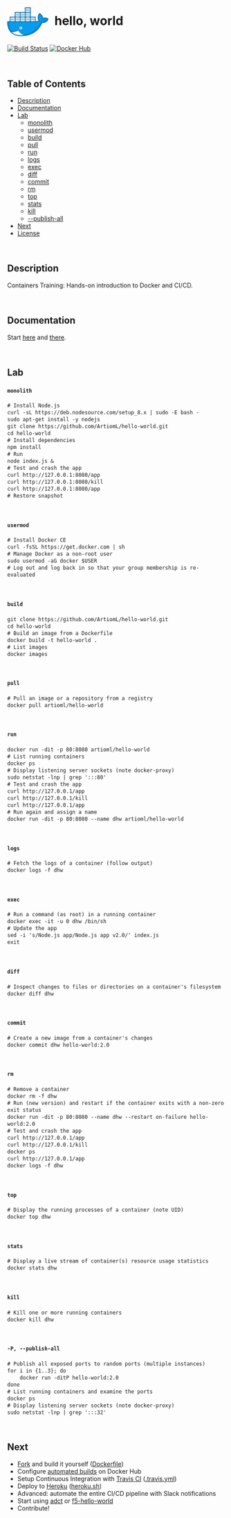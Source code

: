 # <img align="center" src="img/docker.svg" width="96">&nbsp;&nbsp;hello, world

[![Build Status](https://travis-ci.org/ArtiomL/hello-world.svg?branch=master)](https://travis-ci.org/ArtiomL/hello-world)
[![Docker Hub](https://img.shields.io/docker/pulls/artioml/hello-world.svg)](https://hub.docker.com/r/artioml/hello-world/)

&nbsp;&nbsp;

## Table of Contents
- [Description](#description)
- [Documentation](#documentation)
- [Lab](#lab)
	- [monolith](#monolith)
	- [usermod](#usermod)
	- [build](#build)
	- [pull](#pull)
	- [run](#run)
	- [logs](#logs)
	- [exec](#exec)
	- [diff](#diff)
	- [commit](#commit)
	- [rm](#rm)
	- [top](#top)
	- [stats](#stats)
	- [kill](#kill)
	- [--publish-all](#-p---publish-all)
- [Next](#next)
- [License](LICENSE)


&nbsp;&nbsp;

## Description

Containers Training: Hands-on introduction to Docker and CI/CD.

&nbsp;&nbsp;

## Documentation

Start [here](https://github.com/veggiemonk/awesome-docker) and [there](https://github.com/wsargent/docker-cheat-sheet).

&nbsp;&nbsp;

## Lab

#### `monolith`
```shell
# Install Node.js
curl -sL https://deb.nodesource.com/setup_8.x | sudo -E bash -
sudo apt-get install -y nodejs
git clone https://github.com/ArtiomL/hello-world.git
cd hello-world
# Install dependencies
npm install
# Run
node index.js &
# Test and crash the app
curl http://127.0.0.1:8080/app
curl http://127.0.0.1:8080/kill
curl http://127.0.0.1:8080/app
# Restore snapshot
```

&nbsp;

#### `usermod`
```shell
# Install Docker CE
curl -fsSL https://get.docker.com | sh
# Manage Docker as a non-root user
sudo usermod -aG docker $USER
# Log out and log back in so that your group membership is re-evaluated
```

&nbsp;

#### `build`
```shell
git clone https://github.com/ArtiomL/hello-world.git
cd hello-world
# Build an image from a Dockerfile
docker build -t hello-world .
# List images
docker images
```

&nbsp;

#### `pull`
```shell
# Pull an image or a repository from a registry
docker pull artioml/hello-world
```

&nbsp;

#### `run`
```shell
docker run -dit -p 80:8080 artioml/hello-world
# List running containers
docker ps
# Display listening server sockets (note docker-proxy)
sudo netstat -lnp | grep ':::80'
# Test and crash the app
curl http://127.0.0.1/app
curl http://127.0.0.1/kill
curl http://127.0.0.1/app
# Run again and assign a name
docker run -dit -p 80:8080 --name dhw artioml/hello-world
```

&nbsp;

#### `logs`
```shell
# Fetch the logs of a container (follow output)
docker logs -f dhw
```

&nbsp;

#### `exec`
```shell
# Run a command (as root) in a running container
docker exec -it -u 0 dhw /bin/sh
# Update the app
sed -i 's/Node.js app/Node.js app v2.0/' index.js
exit
```

&nbsp;

#### `diff`
```shell
# Inspect changes to files or directories on a container's filesystem
docker diff dhw
```

&nbsp;

#### `commit`
```shell
# Create a new image from a container's changes
docker commit dhw hello-world:2.0
```

&nbsp;

#### `rm`
```shell
# Remove a container
docker rm -f dhw
# Run (new version) and restart if the container exits with a non-zero exit status
docker run -dit -p 80:8080 --name dhw --restart on-failure hello-world:2.0
# Test and crash the app
curl http://127.0.0.1/app
curl http://127.0.0.1/kill
docker ps
curl http://127.0.0.1/app
docker logs -f dhw
```

&nbsp;

#### `top`
```shell
# Display the running processes of a container (note UID)
docker top dhw
```

&nbsp;

#### `stats`
```shell
# Display a live stream of container(s) resource usage statistics
docker stats dhw
```

&nbsp;

#### `kill`
```shell
# Kill one or more running containers
docker kill dhw
```

&nbsp;

#### `-P, --publish-all`
```shell
# Publish all exposed ports to random ports (multiple instances)
for i in {1..3}; do
	docker run -ditP hello-world:2.0
done
# List running containers and examine the ports
docker ps
# Display listening server sockets (note docker-proxy)
sudo netstat -lnp | grep ':::32'
```

&nbsp;&nbsp;

## Next

- [Fork](https://github.com/artioml/hello-world/fork) and build it yourself ([Dockerfile](Dockerfile))
- Configure [automated builds](https://docs.docker.com/docker-hub/github/) on Docker Hub
- Setup Continuous Integration with [Travis CI](https://travis-ci.org/) ([.travis.yml](.travis.yml))
- Deploy to [Heroku](https://devcenter.heroku.com/articles/container-registry-and-runtime) ([heroku.sh](heroku.sh))
- Advanced: automate the entire CI/CD pipeline with Slack notifications
- Start using [adct](https://github.com/ArtiomL/adct) or [f5-hello-world](https://github.com/f5devcentral/f5-hello-world)
- Contribute!
